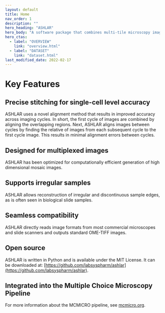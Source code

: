 ```yaml
---
layout: default
title: Home
nav_order: 1
description: ""
hero_heading: "ASHLAR"
hero_body: "A software package that combines multi-tile microscopy images into a high dimensional mosaic image."
hero_ctas:
  - label: "OVERVIEW"
    link: "overview.html"
  - label: "DATASET"
    link: "dataset.html"
last_modified_date: 2022-02-17
---
```


# Key Features

## Precise stitching for single-cell level accuracy
ASHLAR uses a novel alignment method that results in improved accuracy across imaging cycles. In short, the first cycle of images are combined by aligning the overlapping regions. Next, ASHLAR aligns images between cycles by finding the relative of images from each subsequent cycle to the first cycle image. This results in minimal alignment errors between cycles. 

## Designed for multiplexed images
ASHLAR has been optimized for computationally efficient generation of high dimensional mosaic images.

## Supports irregular samples
ASHLAR allows reconstruction of irregular and discontinuous sample edges, as is often seen in biological slide samples.

## Seamless compatibility
ASHLAR directly reads image formats from most commercial microscopes and slide scanners and outputs standard OME-TIFF images. 

## Open source
ASHLAR is written in Python and is available under the MIT License. It can be downloaded at: [https://github.com/labsyspharm/ashlar](https://github.com/labsyspharm/ashlar).

## Integrated into the Multiple Choice Microscopy Pipeline
For more information about the MCMICRO pipeline, see [mcmicro.org](mcmicro.org).







